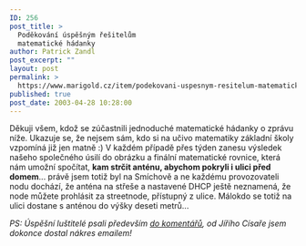 ```yaml
---
ID: 256
post_title: >
  Poděkování úspěšným řešitelům
  matematické hádanky
author: Patrick Zandl
post_excerpt: ""
layout: post
permalink: >
  https://www.marigold.cz/item/podekovani-uspesnym-resitelum-matematicke-hadanky
published: true
post_date: 2003-04-28 10:28:00
---
```

<P>Děkuji všem, kdož se zúčastnili jednoduché matematické hádanky o zprávu níže. Ukazuje se, že nejsem sám, kdo si na učivo matematiky základní školy vzpomíná již jen matně :) V každém případě přes týden zanesu výsledek našeho společného úsilí do obrázku a finální matematické rovnice, která nám umožní spočítat, <STRONG>kam strčit anténu, abychom pokryli i ulici před domem</STRONG>... právě jsem totiž byl na Smíchově a ne každému provozovateli nodu dochází, že anténa na střeše a nastavené DHCP ještě neznamená, že node můžete prohlásit za streetnode, přístupný z ulice. Málokdo se totiž na ulici dostane s anténou do výšky deseti metrů...</P>
<P><EM>PS: Úspěšní luštitelé psali především <A href="http://www.marigold.cz/komentar.html?zprava=22551&amp;akce=vypis">do komentářů</A>, od Jířího Císaře jsem dokonce dostal nákres emailem!</EM></P>